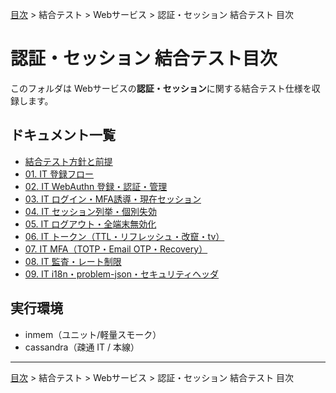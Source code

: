 [目次](../../../目次.md) > 結合テスト > Webサービス > 認証・セッション 結合テスト 目次
# 認証・セッション 結合テスト目次

このフォルダは Webサービスの**認証・セッション**に関する結合テスト仕様を収録します。

## ドキュメント一覧
- [結合テスト方針と前提](00_IT_方針と前提.md)
- [01. IT 登録フロー](01_IT_登録フロー_pre-verify-register.md)
- [02. IT WebAuthn 登録・認証・管理](02_IT_WebAuthn_登録・認証・管理.md)
- [03. IT ログイン・MFA誘導・現在セッション](03_IT_ログイン・MFA誘導・現在セッション.md)
- [04. IT セッション列挙・個別失効](04_IT_セッション列挙・個別失効.md)
- [05. IT ログアウト・全端末無効化](05_IT_ログアウト・全端末無効化.md)
- [06. IT トークン（TTL・リフレッシュ・改竄・tv）](06_IT_トークン_TTL・リフレッシュ・改竄・tv.md)
- [07. IT MFA（TOTP・Email OTP・Recovery）](07_IT_MFA_TOTP・EmailOTP・Recovery.md)
- [08. IT 監査・レート制限](08_IT_監査・レート制限.md)
- [09. IT i18n・problem-json・セキュリティヘッダ](09_IT_i18n_problem-json_ヘッダ.md)

## 実行環境
- inmem（ユニット/軽量スモーク）
- cassandra（疎通 IT / 本線）

---
[目次](../../../目次.md) > 結合テスト > Webサービス > 認証・セッション 結合テスト 目次
